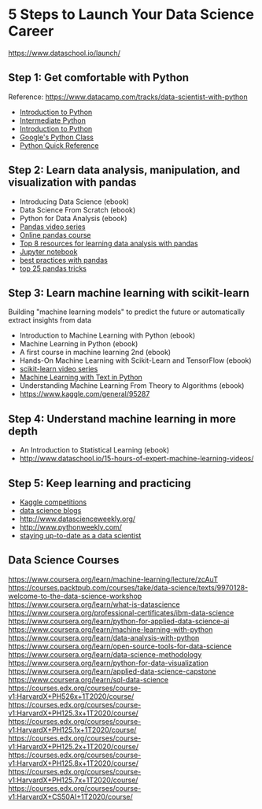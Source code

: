 # 5 Steps to Launch Your Data Science Career

https://www.dataschool.io/launch/


## Step 1: Get comfortable with Python

Reference: https://www.datacamp.com/tracks/data-scientist-with-python

- [Introduction to Python](https://www.datacamp.com/courses/intro-to-python-for-data-science)
- [Intermediate Python](https://www.datacamp.com/courses/intermediate-python-for-data-science)
- [Introduction to Python](http://introtopython.org/)
- [Google's Python Class](https://developers.google.com/edu/python/)
- [Python Quick Reference](http://www.dataschool.io/python-quick-reference/)


## Step 2: Learn data analysis, manipulation, and visualization with pandas

- Introducing Data Science (ebook)
- Data Science From Scratch (ebook)
- Python for Data Analysis (ebook)
- [Pandas video series](http://www.dataschool.io/easier-data-analysis-with-pandas/)
- [Online pandas course](https://www.datacamp.com/courses/analyzing-police-activity-with-pandas)
- [Top 8 resources for learning data analysis with pandas](https://www.dataschool.io/best-python-pandas-resources/)
- [Jupyter notebook](https://nbviewer.jupyter.org/github/justmarkham/pandas-videos/blob/master/pandas.ipynb)
- [best practices with pandas](https://www.dataschool.io/data-science-best-practices-with-pandas/)
- [top 25 pandas tricks](https://www.dataschool.io/python-pandas-tricks/)


## Step 3: Learn machine learning with scikit-learn

Building "machine learning models" to predict the future or automatically extract insights from data

- Introduction to Machine Learning with Python (ebook)
- Machine Learning in Python (ebook)
- A first course in machine learning 2nd (ebook)
- Hands-On Machine Learning with Scikit-Learn and TensorFlow (ebook)
- [scikit-learn video series](http://www.dataschool.io/machine-learning-with-scikit-learn/)
- [Machine Learning with Text in Python](https://www.dataschool.io/learn/)
- Understanding Machine Learning From Theory to Algorithms (ebook)
- https://www.kaggle.com/general/95287


## Step 4: Understand machine learning in more depth

- An Introduction to Statistical Learning (ebook)
- http://www.dataschool.io/15-hours-of-expert-machine-learning-videos/


## Step 5: Keep learning and practicing

- [Kaggle competitions](https://www.kaggle.com/competitions)
- [data science blogs](http://www.datatau.com/)
- http://www.datascienceweekly.org/
- http://www.pythonweekly.com/
- [staying up-to-date as a data scientist](https://www.youtube.com/watch?v=-9X_4lijXZI)


## Data Science Courses

https://www.coursera.org/learn/machine-learning/lecture/zcAuT
https://courses.packtpub.com/courses/take/data-science/texts/9970128-welcome-to-the-data-science-workshop
https://www.coursera.org/learn/what-is-datascience
https://www.coursera.org/professional-certificates/ibm-data-science
https://www.coursera.org/learn/python-for-applied-data-science-ai
https://www.coursera.org/learn/machine-learning-with-python
https://www.coursera.org/learn/data-analysis-with-python
https://www.coursera.org/learn/open-source-tools-for-data-science
https://www.coursera.org/learn/data-science-methodology
https://www.coursera.org/learn/python-for-data-visualization
https://www.coursera.org/learn/applied-data-science-capstone
https://www.coursera.org/learn/sql-data-science
https://courses.edx.org/courses/course-v1:HarvardX+PH526x+1T2020/course/
https://courses.edx.org/courses/course-v1:HarvardX+PH125.3x+1T2020/course/
https://courses.edx.org/courses/course-v1:HarvardX+PH125.1x+1T2020/course/
https://courses.edx.org/courses/course-v1:HarvardX+PH125.2x+1T2020/course/
https://courses.edx.org/courses/course-v1:HarvardX+PH125.8x+1T2020/course/
https://courses.edx.org/courses/course-v1:HarvardX+PH125.7x+1T2020/course/
https://courses.edx.org/courses/course-v1:HarvardX+CS50AI+1T2020/course/